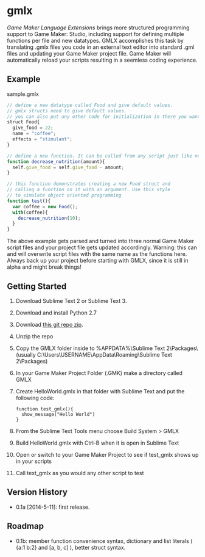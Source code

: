 # gmlx
*Game Maker Language Extensions* brings more structured programming support to Game Maker: Studio, including support for defining multiple functions per file and new datatypes. GMLX accomplishes this task by translating .gmlx files you code in an external text editor into standard .gml files and updating your Game Maker project file. Game Maker will automatically reload your scripts resulting in a seemless coding experience.

## Example
sample.gmlx
```javascript
// define a new datatype called Food and give default values.
// gmlx structs need to give default values.
// you can also put any other code for initialization in there you want.
struct Food{
  give_food = 22;
  name = "coffee";
  effects = "stimulant";
}

// define a new function. It can be called from any script just like normal .gml scripts
function decrease_nutrition(amount){
  self.give_food = self.give_food - amount;
}

// this function demonstrates creating a new Food struct and
// calling a function on it with an argument. Use this style 
// to simulate object oriented programming
function test(){
  var coffee = new Food();
  with(coffee){
    decrease_nutrition(10);
  }
}
```
The above example gets parsed and turned into three normal Game Maker script files and your project file gets updated accordingly. Warning: this can and will overwrite script files with the same name as the functions here. Always back up your project before starting with GMLX, since it is still in alpha and might break things!


## Getting Started
1.  Download Sublime Text 2 or Sublime Text 3.
2.  Download and install Python 2.7
3.  Download [this git repo zip](https://github.com/horsman/gmlx/archive/master.zip).
4.  Unzip the repo
5.  Copy the GMLX folder inside to %APPDATA%\Sublime Text 2\Packages\ (usually C:\Users\USERNAME\AppData\Roaming\Sublime Text 2\Packages)
6.  In your Game Maker Project Folder (.GMK) make a directory called GMLX 
7.  Create HelloWorld.gmlx in that folder with Sublime Text and put the following code:

        function test_gmlx(){
          show_message("Hello World")
        }
8.  From the Sublime Text Tools menu choose Build System > GMLX
9.  Build HelloWorld.gmlx with Ctrl-B when it is open in Sublime Text
10.  Open or switch to your Game Maker Project to see if test_gmlx shows up in your scripts
11.  Call text_gmlx as you would any other script to test



## Version History
* 0.1a [2014-5-11]: first release. 

## Roadmap
* 0.1b: member function convenience syntax, dictionary and list literals ( {a:1 b:2} and [a, b, c] ), better struct syntax.
